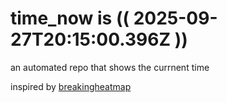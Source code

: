 # time_now is (( 2025-09-27T20:15:00.396Z ))

an automated repo that shows the currnent time

inspired by [breakingheatmap](https://github.com/breakingheatmap/breakingheatmap)
